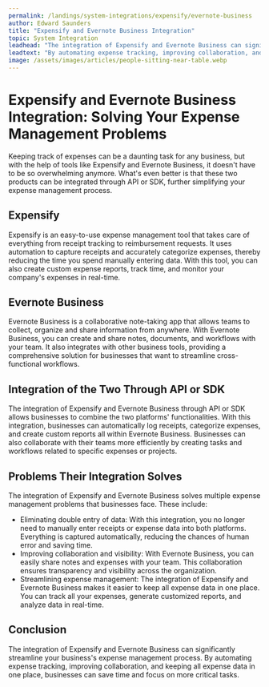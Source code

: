 ```yaml
---
permalink: /landings/system-integrations/expensify/evernote-business
author: Edward Saunders
title: "Expensify and Evernote Business Integration"
topic: System Integration
leadhead: "The integration of Expensify and Evernote Business can significantly streamline your business's expense management process"
leadtext: "By automating expense tracking, improving collaboration, and keeping all expense data in one place, businesses can save time and focus on more critical tasks."
image: /assets/images/articles/people-sitting-near-table.webp
---
```

<div class="arttext">      <h1>Expensify and Evernote Business Integration: Solving Your Expense Management Problems</h1>
      <p>Keeping track of expenses can be a daunting task for any business, but with the help of tools like Expensify and Evernote Business, it doesn't have to be so overwhelming anymore. What's even better is that these two products can be integrated through API or SDK, further simplifying your expense management process.</p>
      <h2>Expensify</h2>
      <p>Expensify is an easy-to-use expense management tool that takes care of everything from receipt tracking to reimbursement requests. It uses automation to capture receipts and accurately categorize expenses, thereby reducing the time you spend manually entering data. With this tool, you can also create custom expense reports, track time, and monitor your company's expenses in real-time.</p>
      <h2>Evernote Business</h2>
      <p>Evernote Business is a collaborative note-taking app that allows teams to collect, organize and share information from anywhere. With Evernote Business, you can create and share notes, documents, and workflows with your team. It also integrates with other business tools, providing a comprehensive solution for businesses that want to streamline cross-functional workflows.</p>
      <h2>Integration of the Two Through API or SDK</h2>
      <p>The integration of Expensify and Evernote Business through API or SDK allows businesses to combine the two platforms' functionalities. With this integration, businesses can automatically log receipts, categorize expenses, and create custom reports all within Evernote Business. Businesses can also collaborate with their teams more efficiently by creating tasks and workflows related to specific expenses or projects. </p>
      <h2>Problems Their Integration Solves</h2>
      <p>The integration of Expensify and Evernote Business solves multiple expense management problems that businesses face. These include:</p>
      <ul>
         <li>Eliminating double entry of data: With this integration, you no longer need to manually enter receipts or expense data into both platforms. Everything is captured automatically, reducing the chances of human error and saving time.</li>
         <li>Improving collaboration and visibility: With Evernote Business, you can easily share notes and expenses with your team. This collaboration ensures transparency and visibility across the organization. </li>
         <li>Streamlining expense management: The integration of Expensify and Evernote Business makes it easier to keep all expense data in one place. You can track all your expenses, generate customized reports, and analyze data in real-time.</li>
      </ul>
      <h2>Conclusion</h2>
      <p>The integration of Expensify and Evernote Business can significantly streamline your business's expense management process. By automating expense tracking, improving collaboration, and keeping all expense data in one place, businesses can save time and focus on more critical tasks. </p>
</div>